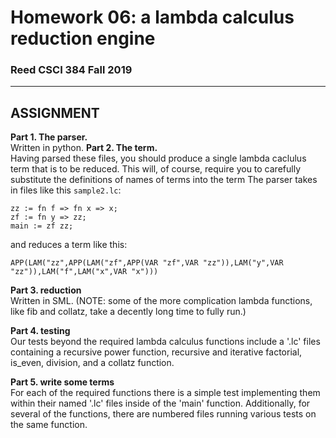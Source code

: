 # Homework 06: a lambda calculus reduction engine
### Reed CSCI 384 Fall 2019

---

## ASSIGNMENT

**Part 1. The parser.**  
Written in python. 
**Part 2. The term.**  
Having parsed these files, you should produce a single lambda caclulus
term that is to be reduced. This will, of course, require you to
carefully substitute the definitions of names of terms into the term
The parser takes in files like this `sample2.lc`:

    zz := fn f => fn x => x; 
    zf := fn y => zz;
    main := zf zz;

and reduces a term like this:

    APP(LAM("zz",APP(LAM("zf",APP(VAR "zf",VAR "zz")),LAM("y",VAR "zz")),LAM("f",LAM("x",VAR "x")))

**Part 3. reduction**  
Written in SML. 
(NOTE: some of the more complication lambda functions, like fib and collatz, take a decently long time to fully run.)

**Part 4. testing**  
Our tests beyond the required lambda calculus functions include a '.lc' files containing a recursive power function, recursive and iterative factorial, is_even, division, and a collatz function.

**Part 5. write some terms**  
For each of the required functions there is a simple test implementing them within their named '.lc' files inside of the 'main' function. Additionally, for several of the functions, there are numbered files running various tests on the same function. 







